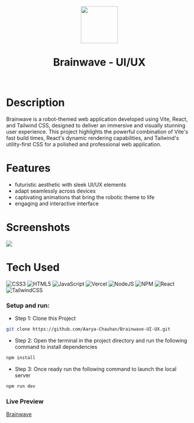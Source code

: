 <div align="center">
      <h1> <img src="https://blogger.googleusercontent.com/img/b/R29vZ2xl/AVvXsEjya3oP9wZFSS4GxuhWAJ751atXcVGnC6OuztPjetaYq5MzqZlBR6weJX8B1VPtMlcfeZEUiq9pVEyt1zqgZ1LpXhna16wmGTPjXJGWrW8PlZlMlAIOHKwVbO1_KlvAhQHJKpt36Fk8FWh-HAzhy5TbIR-4DUZT_AOIJkrWekziBlQMP-rm9hqyu-xBAKE/s250/brainwavelogo.png" width="100"><br/><br/>Brainwave - UI/UX</h1>
     </div>
<p align="center"> <a href="https://aaryachauhan.vercel.app/" target="_blank"><img alt="" src="https://img.shields.io/badge/Website-EA4C89?style=normal&logo=dribbble&logoColor=white" style="vertical-align:center" /></a> <a href="https://x.com/AaryaCh87439746" target="_blank"><img alt="" src="https://img.shields.io/badge/Twitter-1DA1F2?style=normal&logo=twitter&logoColor=white" style="vertical-align:center" /></a> <a href="https://www.instagram.com/aarya_c111/" target="_blank"><img alt="" src="https://img.shields.io/badge/Instagram-E4405F?style=normal&logo=instagram&logoColor=white" style="vertical-align:center" /></a> <a href="https://www.linkedin.com/in/aarya-chauhan/}" target="_blank"><img alt="" src="https://img.shields.io/badge/LinkedIn-0077B5?style=normal&logo=linkedin&logoColor=white" style="vertical-align:center" /></a> </p>

# Description
Brainwave is a robot-themed web application developed using Vite, React, and Tailwind CSS, designed to deliver an immersive and visually stunning user experience. This project highlights the powerful combination of Vite's fast build times, React's dynamic rendering capabilities, and Tailwind's utility-first CSS for a polished and professional web application.

# Features
- futuristic aesthetic with sleek UI/UX elements
- adapt seamlessly across devices
- captivating animations that bring the robotic theme to life
- engaging and interactive interface

# Screenshots
 <img src="https://blogger.googleusercontent.com/img/b/R29vZ2xl/AVvXsEh_SFrLfQU-DachORuXro9OEkmw-gxWqQsP8yxl1HVs3zrZPoBwGHu6FyNIYCKTpXVvp56f2ApkoyMeM3cgGVcw27x_ffwb7PIRJQZsFTfIXbIt7uUA-fT9z3y4U0JTHjRqJhiyKBwvVh89q2izwxeiS5rUqjcArYV4oaSxgkyaPniF5ebBmcXYvC-s2pA/s1920/brainwaveimg.png">
 
# Tech Used

![CSS3](https://img.shields.io/badge/css3-%231572B6.svg?style=for-the-badge&logo=css3&logoColor=white) 
![HTML5](https://img.shields.io/badge/html5-%23E34F26.svg?style=for-the-badge&logo=html5&logoColor=white) 
![JavaScript](https://img.shields.io/badge/javascript-%23323330.svg?style=for-the-badge&logo=javascript&logoColor=%23F7DF1E) 
![Vercel](https://img.shields.io/badge/vercel-%23000000.svg?style=for-the-badge&logo=vercel&logoColor=white) 
![NodeJS](https://img.shields.io/badge/node.js-6DA55F?style=for-the-badge&logo=node.js&logoColor=white) 
![NPM](https://img.shields.io/badge/NPM-%23000000.svg?style=for-the-badge&logo=npm&logoColor=white) 
![React](https://img.shields.io/badge/react-%2320232a.svg?style=for-the-badge&logo=react&logoColor=%2361DAFB) 
![TailwindCSS](https://img.shields.io/badge/tailwindcss-%2338B2AC.svg?style=for-the-badge&logo=tailwind-css&logoColor=white)
      

### Setup and run:
- Step 1: Clone this Project
```bash
git clone https://github.com/Aarya-Chauhan/Brainwave-UI-UX.git
``` 
- Step 2: Open the terminal in the project directory and run the following command to install dependencies
```bash
npm install
```
- Step 3: Once ready run the following command to launch the local server
```bash
npm run dev
```

### Live Preview 
[Brainwave](https://brainwave-ui-ux.vercel.app/)
 

      

    
